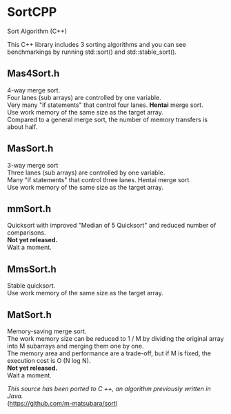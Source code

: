 # SortCPP
Sort Algorithm (C++)


This C++ library includes 3 sorting algorithms and you can see benchmarkings by running std::sort() and std::stable_sort().  

## Mas4Sort.h
  4-way merge sort.  
  Four lanes (sub arrays) are controlled by one variable.  
  Very many "if statements" that control four lanes. **Hentai** merge sort.  
  Use work memory of the same size as the target array.  
  Compared to a general merge sort, the number of memory transfers is about half.  

## MasSort.h
  3-way merge sort  
  Three lanes (sub arrays) are controlled by one variable.  
  Many "if statements" that control three lanes. Hentai merge sort.  
  Use work memory of the same size as the target array.  

## mmSort.h
  Quicksort with improved "Median of 5 Quicksort" and reduced number of comparisons.  
  **Not yet released.**  
  Wait a moment.  

## MmsSort.h
  Stable quicksort.  
  Use work memory of the same size as the target array.  

## MatSort.h
  Memory-saving merge sort.  
  The work memory size can be reduced to 1 / M by dividing the original array into M subarrays and merging them one by one.  
  The memory area and performance are a trade-off, but if M is fixed, the execution cost is O (N log N).  
  **Not yet released.**  
  Wait a moment.  

*This source has been ported to C ++, an algorithm previously written in Java.*  
(https://github.com/m-matsubara/sort)
